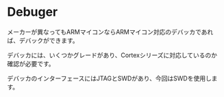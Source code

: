 # Debuger

メーカーが異なってもARMマイコンならARMマイコン対応のデバッカであれば、デバックができます。

デバッカには、いくつかグレードがあり、Cortexシリーズに対応しているのか確認が必要です。

デバッカのインターフェースにはJTAGとSWDがあり、今回はSWDを使用します。
